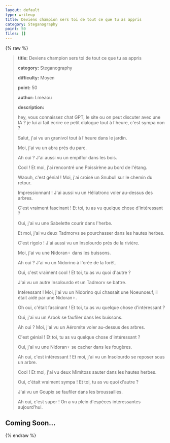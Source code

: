 ```yaml
---
layout: default
type: writeup
title: Deviens champion sers toi de tout ce que tu as appris
category: Steganography
point: 50
files: []
---
```


{% raw %}
> **title:** Deviens champion sers toi de tout ce que tu as appris
>
> **category:** Steganography
>
> **difficulty:** Moyen
>
> **point:** 50
>
> **author:** Lmeaou
>
> **description:**
>
> hey, vous connaissez chat GPT, le site ou on peut discuter avec une IA ? je lui ai fait écrire ce petit dialogue tout à l'heure, c'est sympa non ?
>
> Salut, j'ai vu un granivol tout à l'heure dans le jardin.
>
> Moi, j'ai vu un abra près du parc.
>
> Ah oui ? J'ai aussi vu un empiflor dans les bois.
>
> Cool ! Et moi, j'ai rencontré une Poissirène au bord de l'étang.
>
> Waouh, c'est génial ! Moi, j'ai croisé un Snubull sur le chemin du retour.
>
> Impressionnant ! J'ai aussi vu un Héliatronc voler au-dessus des arbres.
>
> C'est vraiment fascinant ! Et toi, tu as vu quelque chose d'intéressant ?
>
> Oui, j'ai vu une Sabelette courir dans l'herbe.
>
> Et moi, j'ai vu deux Tadmorvs se pourchasser dans les hautes herbes.
>
> C'est rigolo ! J'ai aussi vu un Insolourdo près de la rivière.
>
> Moi, j'ai vu une Nidoran♀ dans les buissons.
>
> Ah oui ? J'ai vu un Nidorino à l'orée de la forêt.
>
> Oui, c'est vraiment cool ! Et toi, tu as vu quoi d'autre ?
>
> J'ai vu un autre Insolourdo et un Tadmorv se battre.
>
> Intéressant ! Moi, j'ai vu un Nidorino qui chassait une Noeunoeuf, il était aidé par une Nidoran♀.
>
> Oh oui, c'était fascinant ! Et toi, tu as vu quelque chose d'intéressant ?
>
> Oui, j'ai vu un Arbok se faufiler dans les buissons.
>
> Ah oui ? Moi, j'ai vu un Aéromite voler au-dessus des arbres.
>
> C'est génial ! Et toi, tu as vu quelque chose d'intéressant ?
>
> Oui, j'ai vu une Nidoran♀ se cacher dans les fougères.
>
> Ah oui, c'est intéressant ! Et moi, j'ai vu un Insolourdo se reposer sous un arbre.
>
> Cool ! Et moi, j'ai vu deux Mimitoss sauter dans les hautes herbes.
>
> Oui, c'était vraiment sympa ! Et toi, tu as vu quoi d'autre ?
>
> J'ai vu un Goupix se faufiler dans les broussailles.
>
> Ah oui, c'est super ! On a vu plein d'espèces intéressantes aujourd'hui.
>
> 

## Coming Soon...

{% endraw %}
